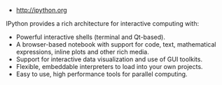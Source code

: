 * http://ipython.org

IPython provides a rich architecture for interactive computing with:

* Powerful interactive shells (terminal and Qt-based).
* A browser-based notebook with support for code, text, mathematical expressions, inline plots and other rich media.
* Support for interactive data visualization and use of GUI toolkits.
* Flexible, embeddable interpreters to load into your own projects.
* Easy to use, high performance tools for parallel computing.
